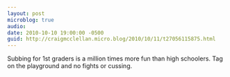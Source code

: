 ```yaml
---
layout: post
microblog: true
audio: 
date: 2010-10-10 19:00:00 -0500
guid: http://craigmcclellan.micro.blog/2010/10/11/t27056115875.html
---
```

Subbing for 1st graders is a million times more fun than high schoolers. Tag on the playground and no fights or cussing.
